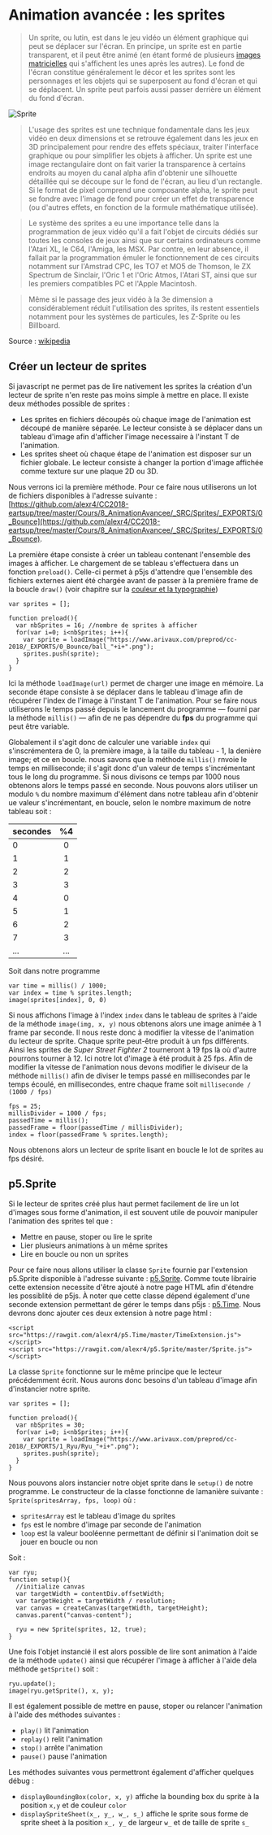 # Animation avancée : les sprites

> Un sprite, ou lutin, est dans le jeu vidéo un élément graphique qui peut se déplacer sur l'écran. En principe, un sprite est en partie transparent, et il peut être animé (en étant formé de plusieurs [images matricielles](https://fr.wikipedia.org/wiki/Image_matricielle) qui s'affichent les unes après les autres). Le fond de l'écran constitue généralement le décor et les sprites sont les personnages et les objets qui se  superposent au fond d'écran et qui se déplacent. Un sprite peut parfois aussi passer derrière un élément du fond d'écran.

![Sprite](https://www.arivaux.com/preprod/cc-2018/sprites.png)

> L'usage des sprites est une technique fondamentale dans les jeux vidéo en deux dimensions et se retrouve également dans les jeux en 3D principalement pour rendre des effets spéciaux, traiter l'interface graphique ou pour simplifier les objets à afficher. Un sprite est une image rectangulaire dont on fait varier la transparence à certains endroits au moyen du canal alpha afin d'obtenir une silhouette détaillée qui se découpe sur le fond de l'écran, au lieu d'un rectangle. Si le format de pixel comprend une composante alpha, le sprite peut se fondre avec l'image de fond pour créer un effet de transparence (ou d'autres effets, en fonction de la formule mathématique utilisée).

> Le système des sprites a eu une importance telle dans la programmation de jeux vidéo qu'il a fait l'objet de circuits dédiés sur toutes les consoles de jeux ainsi que sur certains ordinateurs comme l'Atari XL, le C64, l'Amiga, les MSX. Par contre, en leur absence, il fallait par la programmation émuler le fonctionnement de ces circuits notamment sur l'Amstrad CPC, les TO7 et MO5 de Thomson, le ZX Spectrum de Sinclair, l'Oric 1 et l'Oric Atmos, l'Atari ST, ainsi que sur les premiers compatibles PC et l'Apple Macintosh.

> Même si le passage des jeux vidéo à la 3e dimension a considérablement réduit l'utilisation des sprites, ils restent essentiels notamment pour les systèmes de particules, les Z-Sprite ou les Billboard.

Source : [wikipedia](https://fr.wikipedia.org/wiki/Sprite_(jeu_vid%C3%A9o))

## Créer un lecteur de sprites
Si javascript ne permet pas de lire nativement les sprites la création d'un lecteur de sprite n'en reste pas moins simple à mettre en place.
Il existe deux méthodes possible de sprites :

* Les sprites en fichiers découpés où chaque image de l'animation est découpé de manière séparée. Le lecteur consiste à se déplacer dans un tableau d'image afin d'afficher l'image necessaire à l'instant T de l'animation.
* Les sprites sheet où chaque étape de l'animation est disposer sur un fichier globale. Le lecteur consiste à changer la portion d'image affichée comme texture sur une plaque 2D ou 3D.

Nous verrons ici la première méthode. Pour ce faire nous utiliserons un lot de fichiers disponibles à l'adresse suivante : [https://github.com/alexr4/CC2018-eartsup/tree/master/Cours/8_AnimationAvancee/_SRC/Sprites/_EXPORTS/0_Bounce](https://github.com/alexr4/CC2018-eartsup/tree/master/Cours/8_AnimationAvancee/_SRC/Sprites/_EXPORTS/0_Bounce).

La première étape consiste à créer un tableau contenant l'ensemble des images à afficher. Le chargement de se tableau s'effectuera dans un fonction ```preload()```. Celle-ci permet à p5js d'attendre que l'ensemble des fichiers externes aient été chargée avant de passer à la première frame de la boucle ```draw()``` (voir chapitre sur la [couleur et la typographie](https://github.com/alexr4/CC2018-eartsup/tree/master/Cours/5_Couleurs%20et%20typographies))

```
var sprites = [];

function preload(){
  var nbSprites = 16; //nombre de sprites à afficher
  for(var i=0; i<nbSprites; i++){
    var sprite = loadImage("https://www.arivaux.com/preprod/cc-2018/_EXPORTS/0_Bounce/ball_"+i+".png");
    sprites.push(sprite);
  }
}
```

Ici la méthode ```loadImage(url)``` permet de charger une image en mémoire.
La seconde étape consiste à se déplacer dans le tableau d'image afin de récupérer l'index de l'image à l'instant T de l'animation. Pour se faire nous utiliserons le temps passé depuis le lancement du programme — fourni par la méthode ```millis()``` — afin de ne pas dépendre du **fps** du programme qui peut être variable.

Globalement il s'agit donc de calculer une variable ```index``` qui s'inscrémentera de 0, la première image, à la taille du tableau - 1, la denière image; et ce en boucle.
nous savons que la méthode ```millis()``` rnvoie le temps en milliseconde; il s'agit donc d'un valeur de temps s'incrémentant tous le long du programme.
Si nous divisons ce temps par 1000 nous obtenons alors le temps passé en seconde. Nous pouvons alors utiliser un modulo ```%``` du nombre maximum d'élément dans notre tableau afin d'obtenir ue valeur s'incrémentant, en boucle, selon le nombre maximum de notre tableau soit :

| secondes | %4 |
| -------- |:----:|
| 0 | 0 |
| 1 | 1 |
| 2 | 2 |
| 3 | 3 |
| 4 | 0 |
| 5 | 1 |
| 6 | 2 |
| 7 | 3 |
| ... | ... |

Soit dans notre programme

```
var time = millis() / 1000;
var index = time % sprites.length;
image(sprites[index], 0, 0)
```

Si nous affichons l'image à l'index ```index``` dans le tableau de sprites à l'aide de la méthode ```image(img, x, y)``` nous obtenons alors une image animée à 1 frame par seconde.
Il nous reste donc à modifier la vitesse de l'animation du lecteur de sprite. Chaque sprite peut-être produit à un fps différents. Ainsi les sprites de _Super Street Fighter 2_ tourneront à 19 fps là où d'autre pourrons tourner à 12. Ici notre lot d'image à été produit à 25 fps.
Afin de modifier la vitesse de l'animation nous devons modifier le diviseur de la méthode ```millis()``` afin de diviser le temps passé en millisecondes par le temps écoulé, en millisecondes, entre chaque frame soit ```milliseconde / (1000 / fps)```

```
fps = 25;
millisDivider = 1000 / fps;
passedTime = millis();
passedFrame = floor(passedTime / millisDivider);
index = floor(passedFrame % sprites.length);
```

Nous obtenons alors un lecteur de sprite lisant en boucle le lot de sprites au fps désiré.

## p5.Sprite
Si le lecteur de sprites créé plus haut permet facilement de lire un lot d'images sous forme d'animation, il est souvent utile de pouvoir manipuler l'animation des sprites tel que :
* Mettre en pause, stoper ou lire le sprite
* Lier plusieurs animations à un même sprites
* Lire en boucle ou non un sprites

Pour ce faire nous allons utiliser la classe ```Sprite``` fournie par l'extension p5.Sprite disponible à l'adresse suivante : [p5.Sprite](https://github.com/alexr4/p5.Sprite). Comme toute librairie cette extension necessite d'être ajouté à notre page HTML afin d'étendre les possiblité de p5js. À noter que cette classe dépend également d'une seconde extension permettant de gérer le temps dans p5js : [p5.Time](https://github.com/alexr4/p5.Time). Nous devrons donc ajouter ces deux extension à notre page html :

```
<script src="https://rawgit.com/alexr4/p5.Time/master/TimeExtension.js"></script>
<script src="https://rawgit.com/alexr4/p5.Sprite/master/Sprite.js"></script>
```

La classe ```Sprite``` fonctionne sur le même principe que le lecteur précédemment écrit. Nous aurons donc besoins d'un tableau d'image afin d'instancier notre sprite.

```
var sprites = [];

function preload(){
  var nbSprites = 30;
  for(var i=0; i<nbSprites; i++){
    var sprite = loadImage("https://www.arivaux.com/preprod/cc-2018/_EXPORTS/1_Ryu/Ryu_"+i+".png");
    sprites.push(sprite);
  }
}
```

Nous pouvons alors instancier notre objet sprite dans le ```setup()``` de notre programme. Le constructeur de la classe fonctionne de lamanière suivante : ```Sprite(spritesArray, fps, loop)``` où :

* ```spritesArray``` est le tableau d'image du sprites
* ```fps``` est le nombre d'image par seconde de l'animation
* ```loop``` est la valeur booléenne permettant de définir si l'animation doit se jouer en boucle ou non

Soit :
```
var ryu;
function setup(){
  //initialize canvas
  var targetWidth = contentDiv.offsetWidth;
  var targetHeight = targetWidth / resolution;
  var canvas = createCanvas(targetWidth, targetHeight);
  canvas.parent("canvas-content");

  ryu = new Sprite(sprites, 12, true);
}
```

Une fois l'objet instancié il est alors possible de lire sont animation à l'aide de la méthode ```update()``` ainsi que récupérer l'image à afficher à l'aide dela méthode ```getSprite()``` soit :

```
ryu.update();
image(ryu.getSprite(), x, y);
```

Il est également possible de mettre en pause, stoper ou relancer l'animation à l'aide des méthodes suivantes :
* ```play()``` lit l'animation
* ```replay()``` relit l'animation
* ```stop()``` arrête l'animation
* ```pause()``` pause l'animation

Les méthodes suivantes vous permettront également d'afficher quelques débug :
* ```displayBoundingBox(color, x, y)``` affiche la bounding box du sprite à la position ```x,y``` et de couleur ```color```
* ```displaySpriteSheet(x_, y_, w_, s_)``` affiche le sprite sous forme de sprite sheet à la position ```x_, y_``` de largeur ```w_``` et de taille de sprite ```s_```
